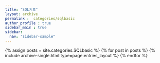 ```yaml
---
title: "SQL기초"
layout: archive
permalink :  categories/sqlbasic
author_profile : true
sidebar_main : true
sidebar:
  nav: "sidebar-sample"
---
```



{% assign posts = site.categories.SQLbasic %}
{% for post in posts %} {% include archive-single.html type=page.entries_layout %} {% endfor %}
